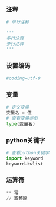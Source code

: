 ### 注释

```python
# 单行注释

'''
多行注释
多行注释
'''
```

### 设置编码

```python
#coding=utf-8
```

### 变量

```python
# 定义变量
变量名 = 值
# 查看变量类型
type(变量名)
```

### python关键字

```python
# 查看python关键字
import keyword
keyword.kwlist
```

### 运算符

```python
** 幂
// 取整除
```



